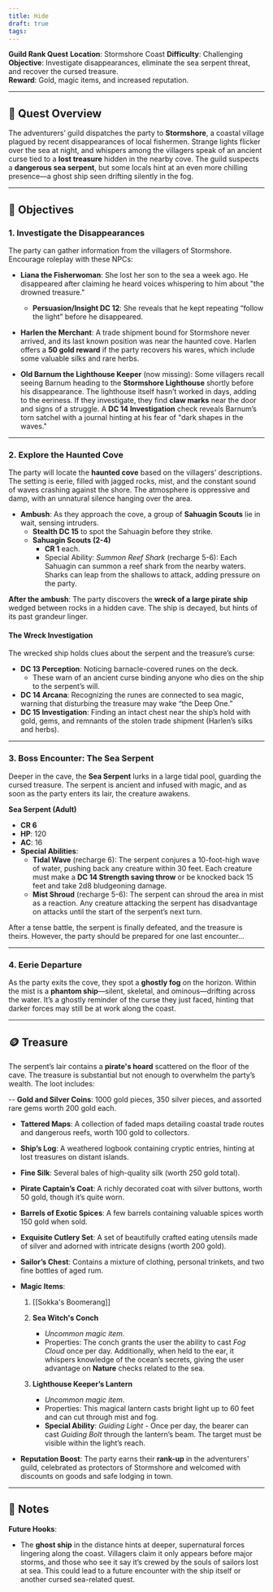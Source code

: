 ```yaml
---
title: Hide
draft: true
tags:
---
```

 

**Guild Rank Quest** 
**Location**: Stormshore Coast 
**Difficulty**: Challenging  
**Objective**: Investigate disappearances, eliminate the sea serpent threat, and recover the cursed treasure.  
**Reward**: Gold, magic items, and increased reputation.

---

## 🧭 Quest Overview

The adventurers’ guild dispatches the party to **Stormshore**, a coastal village plagued by recent disappearances of local fishermen. Strange lights flicker over the sea at night, and whispers among the villagers speak of an ancient curse tied to a **lost treasure** hidden in the nearby cove. The guild suspects a **dangerous sea serpent**, but some locals hint at an even more chilling presence—a ghost ship seen drifting silently in the fog.

---

## 🎯 Objectives

### 1. **Investigate the Disappearances**

The party can gather information from the villagers of Stormshore. Encourage roleplay with these NPCs:

- **Liana the Fisherwoman**: She lost her son to the sea a week ago. He disappeared after claiming he heard voices whispering to him about "the drowned treasure."
    
    - **Persuasion/Insight DC 12**: She reveals that he kept repeating “follow the light” before he disappeared.
- **Harlen the Merchant**: A trade shipment bound for Stormshore never arrived, and its last known position was near the haunted cove. Harlen offers a **50 gold reward** if the party recovers his wares, which include some valuable silks and rare herbs.
    
- **Old Barnum the Lighthouse Keeper** (now missing): Some villagers recall seeing Barnum heading to the **Stormshore Lighthouse** shortly before his disappearance. The lighthouse itself hasn’t worked in days, adding to the eeriness. If they investigate, they find **claw marks** near the door and signs of a struggle. A **DC 14 Investigation** check reveals Barnum’s torn satchel with a journal hinting at his fear of "dark shapes in the waves."
    

---

### 2. **Explore the Haunted Cove**

The party will locate the **haunted cove** based on the villagers' descriptions. The setting is eerie, filled with jagged rocks, mist, and the constant sound of waves crashing against the shore. The atmosphere is oppressive and damp, with an unnatural silence hanging over the area.

- **Ambush**: As they approach the cove, a group of **Sahuagin Scouts** lie in wait, sensing intruders.
    - **Stealth DC 15** to spot the Sahuagin before they strike.
    - **Sahuagin Scouts (2-4)**
        - **CR 1** each.
        - Special Ability: _Summon Reef Shark_ (recharge 5-6): Each Sahuagin can summon a reef shark from the nearby waters. Sharks can leap from the shallows to attack, adding pressure on the party.

**After the ambush**: The party discovers the **wreck of a large pirate ship** wedged between rocks in a hidden cave. The ship is decayed, but hints of its past grandeur linger.

#### **The Wreck Investigation**

The wrecked ship holds clues about the serpent and the treasure’s curse:

- **DC 13 Perception**: Noticing barnacle-covered runes on the deck.
    - These warn of an ancient curse binding anyone who dies on the ship to the serpent’s will.
- **DC 14 Arcana**: Recognizing the runes are connected to sea magic, warning that disturbing the treasure may wake “the Deep One.”
- **DC 15 Investigation**: Finding an intact chest near the ship’s hold with gold, gems, and remnants of the stolen trade shipment (Harlen’s silks and herbs).

---

### 3. **Boss Encounter: The Sea Serpent**

Deeper in the cave, the **Sea Serpent** lurks in a large tidal pool, guarding the cursed treasure. The serpent is ancient and infused with magic, and as soon as the party enters its lair, the creature awakens.

**Sea Serpent (Adult)**

- **CR 6**
- **HP**: 120
- **AC**: 16
- **Special Abilities**:
    - **Tidal Wave** (recharge 6): The serpent conjures a 10-foot-high wave of water, pushing back any creature within 30 feet. Each creature must make a **DC 14 Strength saving throw** or be knocked back 15 feet and take 2d8 bludgeoning damage.
    - **Mist Shroud** (recharge 5-6): The serpent can shroud the area in mist as a reaction. Any creature attacking the serpent has disadvantage on attacks until the start of the serpent’s next turn.

After a tense battle, the serpent is finally defeated, and the treasure is theirs. However, the party should be prepared for one last encounter…

---

### 4. **Eerie Departure**

As the party exits the cove, they spot a **ghostly fog** on the horizon. Within the mist is a **phantom ship**—silent, skeletal, and ominous—drifting across the water. It’s a ghostly reminder of the curse they just faced, hinting that darker forces may still be at work along the coast.

---

## 🪙 Treasure

The serpent’s lair contains a **pirate's hoard** scattered on the floor of the cave. The treasure is substantial but not enough to overwhelm the party’s wealth. The loot includes:

-- **Gold and Silver Coins**: 1000 gold pieces, 350 silver pieces, and assorted rare gems worth 200 gold each.
- **Tattered Maps**: A collection of faded maps detailing coastal trade routes and dangerous reefs, worth 100 gold to collectors.
- **Ship’s Log**: A weathered logbook containing cryptic entries, hinting at lost treasures on distant islands.
- **Fine Silk**: Several bales of high-quality silk (worth 250 gold total).
- **Pirate Captain’s Coat**: A richly decorated coat with silver buttons, worth 50 gold, though it’s quite worn.
- **Barrels of Exotic Spices**: A few barrels containing valuable spices worth 150 gold when sold.
- **Exquisite Cutlery Set**: A set of beautifully crafted eating utensils made of silver and adorned with intricate designs (worth 200 gold).
- **Sailor’s Chest**: Contains a mixture of clothing, personal trinkets, and two fine bottles of aged rum.
    
- **Magic Items**:
    
    1. [[Sokka's Boomerang]]
        
    
    2. **Sea Witch's Conch**
        
        - _Uncommon magic item_.
        - Properties: The conch grants the user the ability to cast _Fog Cloud_ once per day. Additionally, when held to the ear, it whispers knowledge of the ocean’s secrets, giving the user advantage on **Nature** checks related to the sea.
    3. **Lighthouse Keeper’s Lantern**
        
        - _Uncommon magic item_.
        - Properties: This magical lantern casts bright light up to 60 feet and can cut through mist and fog.
        - **Special Ability**: _Guiding Light_ - Once per day, the bearer can cast _Guiding Bolt_ through the lantern’s beam. The target must be visible within the light’s reach.
- **Reputation Boost**: The party earns their **rank-up** in the adventurers' guild, celebrated as protectors of Stormshore and welcomed with discounts on goods and safe lodging in town.
    

---

## 📜 Notes

**Future Hooks**:

- The **ghost ship** in the distance hints at deeper, supernatural forces lingering along the coast. Villagers claim it only appears before major storms, and those who see it say it’s crewed by the souls of sailors lost at sea. This could lead to a future encounter with the ship itself or another cursed sea-related quest.
  
  